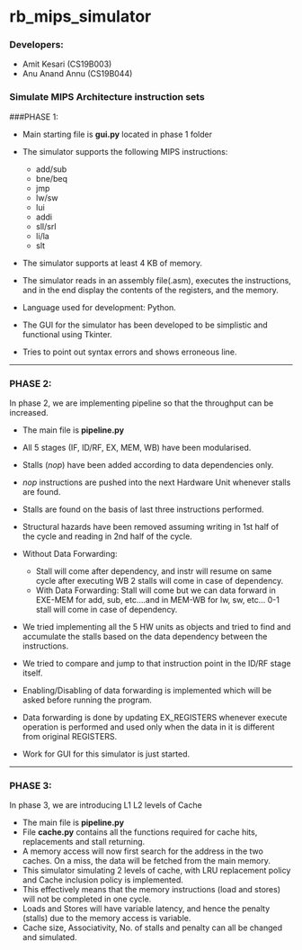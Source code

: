 # rb_mips_simulator

### Developers:
* Amit Kesari (CS19B003)
* Anu Anand Annu (CS19B044)

### Simulate MIPS Architecture instruction sets
###PHASE 1:
* Main starting file is **gui.py** located in phase 1 folder
* The simulator supports the following MIPS instructions: 
  * add/sub
  * bne/beq
  * jmp
  * lw/sw
  * lui
  * addi  
  * sll/srl
  * li/la
  * slt
  
* The simulator supports at least 4 KB of memory.
* The simulator reads in an assembly file(.asm), executes the instructions, and in the end display
the contents of the registers, and the memory.
* Language used for development: Python.
* The GUI for the simulator has been developed to be simplistic and functional using Tkinter. 
* Tries to point out syntax errors and shows erroneous line. 

  
---

### PHASE 2:
In phase 2, we are implementing pipeline so that the throughput can be increased.

* The main file is **pipeline.py**
* All 5 stages (IF, ID/RF, EX, MEM, WB) have been modularised.
* Stalls (*nop*) have been added according to data dependencies only.
* *nop* instructions are pushed into the next Hardware Unit whenever stalls are found.
* Stalls are found on the basis of last three instructions performed.
* Structural hazards have been removed assuming writing in 1st half of the cycle and reading in 2nd half of the cycle.
* Without Data Forwarding:
    * Stall will come after dependency, and instr will resume on same cycle after executing WB
        2 stalls will come in case of dependency.
    * With Data Forwarding:
        Stall will come but we can data forward in EXE-MEM for add, sub, etc....and in MEM-WB for lw, sw, etc...
        0-1 stall will come in case of dependency.

* We tried implementing all the 5 HW units as objects and tried to find and accumulate the stalls based on the data dependency between the instructions.
* We tried to compare and jump to that instruction point in the ID/RF stage itself.
* Enabling/Disabling of data forwarding is implemented which will be asked before running the program.
* Data forwarding is done by updating EX_REGISTERS whenever execute operation is performed and used only when the data in it is different from original REGISTERS.
* Work for GUI for this simulator is just started.

---

### PHASE 3:
In phase 3, we are introducing L1 L2 levels of Cache

* The main file is **pipeline.py**
* File **cache.py** contains all the functions required for cache hits, replacements and stall returning.
* A memory access will now first search for the address in the two caches. On a miss, the data
will be fetched from the main memory.
* This simulator simulating 2 levels of cache, with LRU replacement policy and Cache inclusion policy is implemented.
* This effectively means that the memory instructions (load and stores) will not be completed
in one cycle.
* Loads and Stores will have variable latency, and hence the penalty (stalls) due to the memory
access is variable.
* Cache size, Associativity, No. of stalls and penalty can all be changed and simulated.
